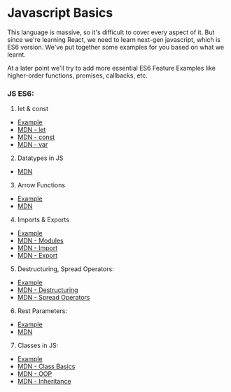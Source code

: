 # Javascript Basics

This language is massive, so it's difficult to cover every aspect of it. But since we're learning React, we need to learn next-gen javascript, which is ES6 version. We've put together some examples for you based on what we learnt.

At a later point we'll try to add more essential ES6 Feature Examples like higher-order functions, promises, callbacks, etc.

### JS ES6:

1. let & const

- [Example](./variables.js)
- [MDN - let](https://developer.mozilla.org/en-US/docs/Web/JavaScript/Reference/Statements/let)
- [MDN - const](https://developer.mozilla.org/en-US/docs/Web/JavaScript/Reference/Statements/const)
- [MDN - var](https://developer.mozilla.org/en-US/docs/Web/JavaScript/Reference/Statements/var)

2. Datatypes in JS

- [MDN](https://developer.mozilla.org/en-US/docs/Web/JavaScript/Data_structures)

3. Arrow Functions

- [Example](./arrowFunctions.js)
- [MDN](https://developer.mozilla.org/en-US/docs/Web/JavaScript/Reference/Functions/Arrow_functions)

4. Imports & Exports

- [Example](./imports_n_exports.js)
- [MDN - Modules](https://developer.mozilla.org/en-US/docs/Web/JavaScript/Guide/Modules)
- [MDN - Import](https://developer.mozilla.org/en-US/docs/Web/JavaScript/Reference/Statements/import)
- [MDN - Export](https://developer.mozilla.org/en-US/docs/web/javascript/reference/statements/export)

5. Destructuring, Spread Operators:

- [Example](./destructuring_n_spread.js)
- [MDN - Destructuring](https://developer.mozilla.org/en-US/docs/Web/JavaScript/Reference/Operators/Destructuring_assignment)
- [MDN - Spread Operators](https://developer.mozilla.org/en-US/docs/Web/JavaScript/Reference/Operators/Spread_syntax)

6. Rest Parameters:

- [Example](./rest_parameter.js)
- [MDN](https://developer.mozilla.org/en-US/docs/Web/JavaScript/Reference/Functions/rest_parameters)

7. Classes in JS:

- [Example](./classes.js)
- [MDN - Class Basics](https://developer.mozilla.org/en-US/docs/Web/JavaScript/Reference/Classes)
- [MDN - OOP](https://developer.mozilla.org/en-US/docs/Learn/JavaScript/Objects/Object-oriented_JS)
- [MDN - Inheritance](https://developer.mozilla.org/en-US/docs/Learn/JavaScript/Objects/Inheritance)
